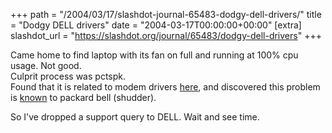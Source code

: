 +++
path = "/2004/03/17/slashdot-journal-65483-dodgy-dell-drivers/"
title = "Dodgy DELL drivers"
date = "2004-03-17T00:00:00+00:00"
[extra]
slashdot_url = "https://slashdot.org/journal/65483/dodgy-dell-drivers"
+++

<p>Came home to find laptop with its fan on full and running at 100% cpu usage. Not good.<br>Culprit process was pctspk.<br>Found that it is related to modem drivers <a href="http://www.liutilities.com/products/wintaskspro/processlibrary/pctspk/">here</a>, and discovered this problem is <a href="http://support.packardbell.dk/pri/index.php?PibItemNr=topic_01895">known</a> to packard bell (shudder).</p>
<p>So I've dropped a support query to DELL. Wait and see time.</p>

